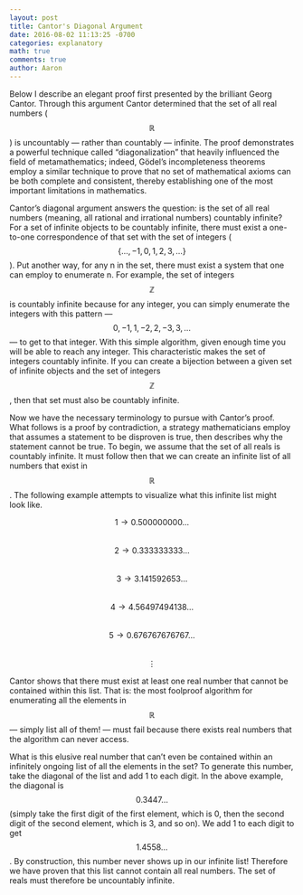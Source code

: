 ```yaml
---
layout: post
title: Cantor's Diagonal Argument 
date: 2016-08-02 11:13:25 -0700
categories: explanatory 
math: true
comments: true
author: Aaron
---
```

Below I describe an elegant proof first presented by the brilliant Georg Cantor. Through this argument Cantor determined that the set of all real numbers ($$\mathbb{R}$$) is uncountably — rather than countably — infinite. The proof demonstrates a powerful technique called “diagonalization” that heavily influenced the field of metamathematics; indeed, Gödel’s incompleteness theorems employ a similar technique to prove that no set of mathematical axioms can be both complete and consistent, thereby establishing one of the most important limitations in mathematics.

Cantor’s diagonal argument answers the question: is the set of all real numbers (meaning, all rational and irrational numbers) countably infinite? For a set of infinite objects to be countably infinite, there must exist a one-to-one correspondence of that set with the set of integers ($$\{\ldots, -1, 0, 1, 2, 3, \ldots \}$$). Put another way, for any n in the set, there must exist a system that one can employ to enumerate n. For example, the set of integers $$\mathbb{Z}$$ is countably infinite because for any integer, you can simply enumerate the integers with this pattern —$$0, -1, 1, -2, 2, -3, 3, \ldots$$ — to get to that integer. With this simple algorithm, given enough time you will be able to reach any integer. This characteristic makes the set of integers countably infinite. If you can create a bijection between a given set of infinite objects and the set of integers $$\mathbb{Z}$$, then that set must also be countably infinite.

Now we have the necessary terminology to pursue with Cantor’s proof. What follows is a proof by contradiction, a strategy mathematicians employ that assumes a statement to be disproven is true, then describes why the statement cannot be true. To begin, we assume that the set of all reals is countably infinite. It must follow then that we can create an infinite list of all numbers that exist in $$\mathbb{R}$$. The following example attempts to visualize what this infinite list might look like.

$$1 \rightarrow 0.500000000\ldots$$  
$$2 \rightarrow 0.333333333\ldots$$  
$$3 \rightarrow 3.141592653\ldots$$  
$$4 \rightarrow 4.56497494138\ldots$$  
$$5 \rightarrow 0.676767676767\ldots$$  
$$\vdots$$

Cantor shows that there must exist at least one real number that cannot be contained within this list. That is: the most foolproof algorithm for enumerating all the elements in $$\mathbb{R}$$ — simply list all of them! — must fail because there exists real numbers that the algorithm can never access.

What is this elusive real number that can’t even be contained within an infinitely ongoing list of all the elements in the set? To generate this number, take the diagonal of the list and add 1 to each digit. In the above example, the diagonal is $$0.3447 \ldots$$ (simply take the first digit of the first element, which is 0, then the second digit of the second element, which is 3, and so on). We add 1 to each digit to get $$1.4558 \ldots$$. By construction, this number never shows up in our infinite list! Therefore we have proven that this list cannot contain all real numbers. The set of reals must therefore be uncountably infinite.